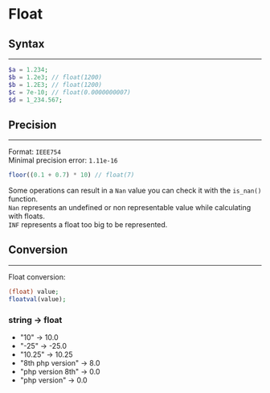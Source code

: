 # Float

## Syntax
---

```php
$a = 1.234;
$b = 1.2e3; // float(1200)
$b = 1.2E3; // float(1200)
$c = 7e-10; // float(0.0000000007)
$d = 1_234.567;
```

## Precision
---

Format: `IEEE754` <br>
Minimal precision error: `1.11e-16`

```php
floor((0.1 + 0.7) * 10) // float(7)
```

Some operations can result in a `Nan` value you can check it with the `is_nan()` function. <br>
`Nan` represents an undefined or non representable value while calculating with floats. <br>
`INF` represents a float too big to be represented.

## Conversion
---

Float conversion:
```php
(float) value;
floatval(value);
```

### string -> float
- "10" -> 10.0
- "-25" -> -25.0
- "10.25" -> 10.25
- "8th php version" -> 8.0
- "php version 8th" -> 0.0
- "php version" -> 0.0